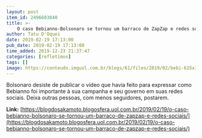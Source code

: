 ```yaml
---
layout: post
item_id: 2496603840
title: >-
    O caso Bebianno-Bolsonaro se tornou um barraco de ZapZap e redes sociais
author: Tatu D'Oquei
date: 2019-02-19 17:13:00
pub_date: 2019-02-19 17:13:00
time_added: 2019-12-23 21:37:47
categories: [refletimos]
tags: []
image: https://conteudo.imguol.com.br/blogs/61/files/2019/02/bebi-615x300.jpg
---
```


Bolsonaro desiste de publicar o vídeo que havia feito para expressar como Bebianno foi importante à sua campanha e seu governo em suas redes sociais. Deixa outras pessoas, com menos seguidores, postarem.

**Link:** [https://blogdosakamoto.blogosfera.uol.com.br/2019/02/19/o-caso-bebianno-bolsonaro-se-tornou-um-barraco-de-zapzap-e-redes-sociais/](https://blogdosakamoto.blogosfera.uol.com.br/2019/02/19/o-caso-bebianno-bolsonaro-se-tornou-um-barraco-de-zapzap-e-redes-sociais/)

